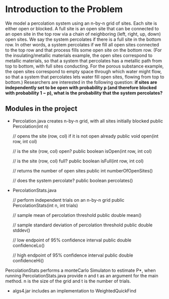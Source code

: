 # Introduction to the Problem
We model a percolation system using an n-by-n grid of sites. Each site is either open or blocked. A full site is an open site that can be connected to an open site in the top row via a chain of neighboring (left, right, up, down) open sites. We say the system percolates if there is a full site in the bottom row. In other words, a system percolates if we fill all open sites connected to the top row and that process fills some open site on the bottom row. (For the insulating/metallic materials example, the open sites correspond to metallic materials, so that a system that percolates has a metallic path from top to bottom, with full sites conducting. For the porous substance example, the open sites correspond to empty space through which water might flow, so that a system that percolates lets water fill open sites, flowing from top to bottom.)
Researchers are interested in the following question: 
**if sites are independently set to be open with probability p (and therefore blocked with probability 1 − p), what is the probability that the system percolates?** 

## Modules in the project
- Percolation.java
    creates n-by-n grid, with all sites initially blocked
    public Percolation(int n)
    
    // opens the site (row, col) if it is not open already
    public void open(int row, int col)

    // is the site (row, col) open?
    public boolean isOpen(int row, int col)

    // is the site (row, col) full?
    public boolean isFull(int row, int col)

    // returns the number of open sites
    public int numberOfOpenSites()

    // does the system percolate?
    public boolean percolates()
    
 - PercolationStats.java
 
   // perform independent trials on an n-by-n grid
    public PercolationStats(int n, int trials)

    // sample mean of percolation threshold
    public double mean()

    // sample standard deviation of percolation threshold
    public double stddev()

    // low endpoint of 95% confidence interval
    public double confidenceLo()

    // high endpoint of 95% confidence interval
    public double confidenceHi()
    
  PercolationStats performs a monteCarlo Simulaton to estimate P*, when running PercolationStats.java provide n and t as an argument for
  the main method. n is the size of the grid and t is the number of trials.
  
  
 - algs4.jar includes an implementation to WeightedQuickFind

